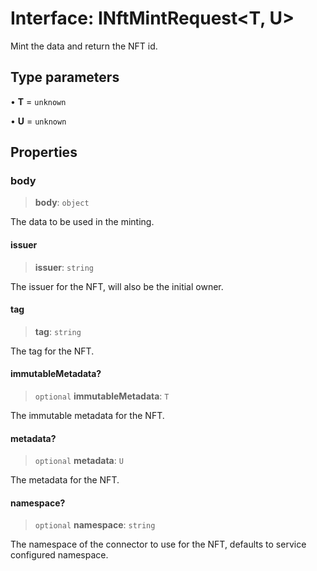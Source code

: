 # Interface: INftMintRequest\<T, U\>

Mint the data and return the NFT id.

## Type parameters

• **T** = `unknown`

• **U** = `unknown`

## Properties

### body

> **body**: `object`

The data to be used in the minting.

#### issuer

> **issuer**: `string`

The issuer for the NFT, will also be the initial owner.

#### tag

> **tag**: `string`

The tag for the NFT.

#### immutableMetadata?

> `optional` **immutableMetadata**: `T`

The immutable metadata for the NFT.

#### metadata?

> `optional` **metadata**: `U`

The metadata for the NFT.

#### namespace?

> `optional` **namespace**: `string`

The namespace of the connector to use for the NFT, defaults to service configured namespace.
